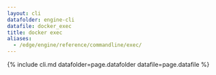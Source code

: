 ```yaml
---
layout: cli
datafolder: engine-cli
datafile: docker_exec
title: docker exec
aliases:
  - /edge/engine/reference/commandline/exec/
---
```

<!--
This page is automatically generated from Docker's source code. If you want to
suggest a change to the text that appears here, open a ticket or pull request
in the source repository on GitHub:

https://github.com/docker/cli
-->
{% include cli.md datafolder=page.datafolder datafile=page.datafile %}
